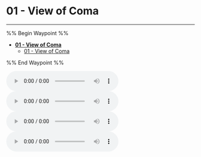 # 01 - View of Coma

---

%% Begin Waypoint %%
- **[01 - View of Coma](../../../..//Automated%20MIDI%20Files/01%20-%20View%20of%20Coma%20MIDI%20Layers/01%20-%20View%20of%20Coma/01%20-%20View%20of%20Coma.md)**
	- [01 - View of Coma](../../../..//Automated%20MIDI%20Files/01%20-%20View%20of%20Coma%20MIDI%20Layers/01%20-%20View%20of%20Coma/01%20-%20View%20of%20Coma.md)

%% End Waypoint %%

![](01%20-%20View%20of%20Coma_Bass.mid)
![](01%20-%20View%20of%20Coma_Drums.mid)
![](01%20-%20View%20of%20Coma_Other.mid)
![](01%20-%20View%20of%20Coma_Vocals.mid)